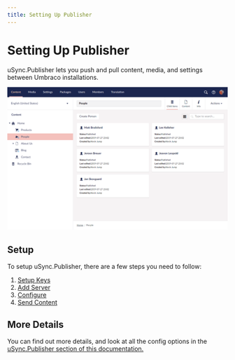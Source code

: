 ```yaml
---
title: Setting Up Publisher
---
```


# Setting Up Publisher

uSync.Publisher lets you push and pull content, media, and settings between Umbraco installations.

![Publisher Demo](publisher-demo.gif)

## Setup
To setup uSync.Publisher, there are a few steps you need to follow:

1. [Setup Keys](key)
2. [Add Server](addserver)
3. [Configure](configure)
4. [Send Content](send)

## More Details
You can find out more details, and look at all the config options in the [uSync.Publisher section of this documentation.](publisher)
